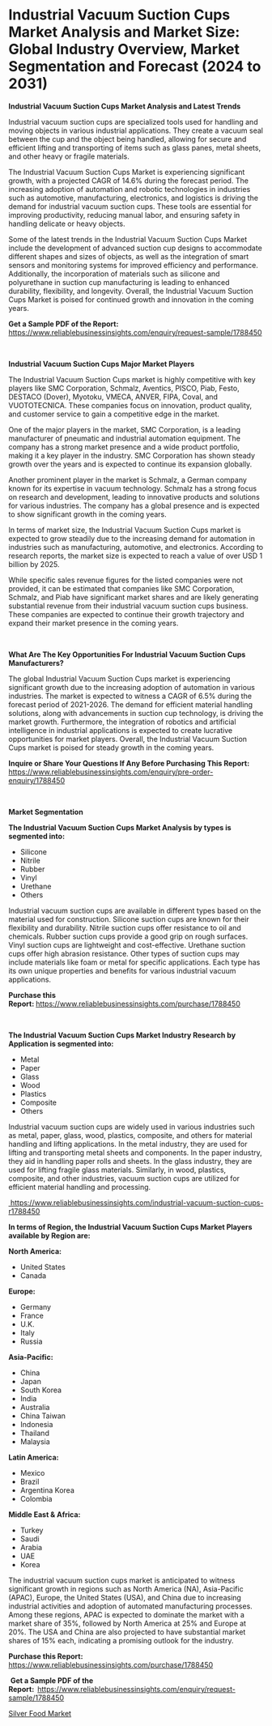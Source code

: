 <p><h1>Industrial Vacuum Suction Cups Market Analysis and Market Size: Global Industry Overview, Market Segmentation and Forecast (2024 to 2031)</h1></p><p><strong>Industrial Vacuum Suction Cups Market Analysis and Latest Trends</strong></p>
<p><p>Industrial vacuum suction cups are specialized tools used for handling and moving objects in various industrial applications. They create a vacuum seal between the cup and the object being handled, allowing for secure and efficient lifting and transporting of items such as glass panes, metal sheets, and other heavy or fragile materials.</p><p>The Industrial Vacuum Suction Cups Market is experiencing significant growth, with a projected CAGR of 14.6% during the forecast period. The increasing adoption of automation and robotic technologies in industries such as automotive, manufacturing, electronics, and logistics is driving the demand for industrial vacuum suction cups. These tools are essential for improving productivity, reducing manual labor, and ensuring safety in handling delicate or heavy objects.</p><p>Some of the latest trends in the Industrial Vacuum Suction Cups Market include the development of advanced suction cup designs to accommodate different shapes and sizes of objects, as well as the integration of smart sensors and monitoring systems for improved efficiency and performance. Additionally, the incorporation of materials such as silicone and polyurethane in suction cup manufacturing is leading to enhanced durability, flexibility, and longevity. Overall, the Industrial Vacuum Suction Cups Market is poised for continued growth and innovation in the coming years.</p></p>
<p><strong>Get a Sample PDF of the Report:&nbsp;</strong> <a href="https://www.reliablebusinessinsights.com/enquiry/request-sample/1788450">https://www.reliablebusinessinsights.com/enquiry/request-sample/1788450</a></p>
<p>&nbsp;</p>
<p><strong>Industrial Vacuum Suction Cups Major Market Players</strong></p>
<p><p>The Industrial Vacuum Suction Cups market is highly competitive with key players like SMC Corporation, Schmalz, Aventics, PISCO, Piab, Festo, DESTACO (Dover), Myotoku, VMECA, ANVER, FIPA, Coval, and VUOTOTECNICA. These companies focus on innovation, product quality, and customer service to gain a competitive edge in the market.</p><p>One of the major players in the market, SMC Corporation, is a leading manufacturer of pneumatic and industrial automation equipment. The company has a strong market presence and a wide product portfolio, making it a key player in the industry. SMC Corporation has shown steady growth over the years and is expected to continue its expansion globally.</p><p>Another prominent player in the market is Schmalz, a German company known for its expertise in vacuum technology. Schmalz has a strong focus on research and development, leading to innovative products and solutions for various industries. The company has a global presence and is expected to show significant growth in the coming years.</p><p>In terms of market size, the Industrial Vacuum Suction Cups market is expected to grow steadily due to the increasing demand for automation in industries such as manufacturing, automotive, and electronics. According to research reports, the market size is expected to reach a value of over USD 1 billion by 2025.</p><p>While specific sales revenue figures for the listed companies were not provided, it can be estimated that companies like SMC Corporation, Schmalz, and Piab have significant market shares and are likely generating substantial revenue from their industrial vacuum suction cups business. These companies are expected to continue their growth trajectory and expand their market presence in the coming years.</p></p>
<p>&nbsp;</p>
<p><strong>What Are The Key Opportunities For Industrial Vacuum Suction Cups Manufacturers?</strong></p>
<p><p>The global Industrial Vacuum Suction Cups market is experiencing significant growth due to the increasing adoption of automation in various industries. The market is expected to witness a CAGR of 6.5% during the forecast period of 2021-2026. The demand for efficient material handling solutions, along with advancements in suction cup technology, is driving the market growth. Furthermore, the integration of robotics and artificial intelligence in industrial applications is expected to create lucrative opportunities for market players. Overall, the Industrial Vacuum Suction Cups market is poised for steady growth in the coming years.</p></p>
<p><strong>Inquire or Share Your Questions If Any Before Purchasing This Report:</strong> <a href="https://www.reliablebusinessinsights.com/enquiry/pre-order-enquiry/1788450">https://www.reliablebusinessinsights.com/enquiry/pre-order-enquiry/1788450</a></p>
<p>&nbsp;</p>
<p><strong>Market Segmentation</strong></p>
<p><strong>The Industrial Vacuum Suction Cups Market Analysis by types is segmented into:</strong></p>
<p><ul><li>Silicone</li><li>Nitrile</li><li>Rubber</li><li>Vinyl</li><li>Urethane</li><li>Others</li></ul></p>
<p><p>Industrial vacuum suction cups are available in different types based on the material used for construction. Silicone suction cups are known for their flexibility and durability. Nitrile suction cups offer resistance to oil and chemicals. Rubber suction cups provide a good grip on rough surfaces. Vinyl suction cups are lightweight and cost-effective. Urethane suction cups offer high abrasion resistance. Other types of suction cups may include materials like foam or metal for specific applications. Each type has its own unique properties and benefits for various industrial vacuum applications.</p></p>
<p><strong>Purchase this Report:&nbsp;</strong><a href="https://www.reliablebusinessinsights.com/purchase/1788450">https://www.reliablebusinessinsights.com/purchase/1788450</a></p>
<p>&nbsp;</p>
<p><strong>The Industrial Vacuum Suction Cups Market Industry Research by Application is segmented into:</strong></p>
<p><ul><li>Metal</li><li>Paper</li><li>Glass</li><li>Wood</li><li>Plastics</li><li>Composite</li><li>Others</li></ul></p>
<p><p>Industrial vacuum suction cups are widely used in various industries such as metal, paper, glass, wood, plastics, composite, and others for material handling and lifting applications. In the metal industry, they are used for lifting and transporting metal sheets and components. In the paper industry, they aid in handling paper rolls and sheets. In the glass industry, they are used for lifting fragile glass materials. Similarly, in wood, plastics, composite, and other industries, vacuum suction cups are utilized for efficient material handling and processing.</p></p>
<p><a href="https://www.reliablebusinessinsights.com/industrial-vacuum-suction-cups-r1788450">&nbsp;https://www.reliablebusinessinsights.com/industrial-vacuum-suction-cups-r1788450</a></p>
<p><strong>In terms of Region, the Industrial Vacuum Suction Cups Market Players available by Region are:</strong></p>
<p>
    <p> <strong> North America: </strong>
        <ul>
            <li>United States</li>
            <li>Canada</li>
        </ul>
        </p> 
    <p> <strong> Europe: </strong>
        <ul>
            <li>Germany</li>
            <li>France</li>
            <li>U.K.</li>
            <li>Italy</li>
            <li>Russia</li>
        </ul>
        </p> 
    <p> <strong> Asia-Pacific: </strong>
        <ul>
            <li>China</li>
            <li>Japan</li>
            <li>South Korea</li>
            <li>India</li>
            <li>Australia</li>
            <li>China Taiwan</li>
            <li>Indonesia</li>
            <li>Thailand</li>
            <li>Malaysia</li>
        </ul>
        </p> 
    <p> <strong> Latin America: </strong>
        <ul>
            <li>Mexico</li>
            <li>Brazil</li>
            <li>Argentina Korea</li>
            <li>Colombia</li>
        </ul>
        </p> 
    <p> <strong> Middle East & Africa: </strong>
        <ul>
            <li>Turkey</li>
            <li>Saudi</li>
            <li>Arabia</li>
            <li>UAE</li>
            <li>Korea</li>
        </ul>
    </p>
    </p>
<p><p>The industrial vacuum suction cups market is anticipated to witness significant growth in regions such as North America (NA), Asia-Pacific (APAC), Europe, the United States (USA), and China due to increasing industrial activities and adoption of automated manufacturing processes. Among these regions, APAC is expected to dominate the market with a market share of 35%, followed by North America at 25% and Europe at 20%. The USA and China are also projected to have substantial market shares of 15% each, indicating a promising outlook for the industry.</p></p>
<p><strong>Purchase this Report: </strong><a href="https://www.reliablebusinessinsights.com/purchase/1788450">https://www.reliablebusinessinsights.com/purchase/1788450</a></p>
<p>&nbsp;<strong>Get a Sample PDF of the Report:&nbsp;&nbsp;</strong><a href="https://www.reliablebusinessinsights.com/enquiry/request-sample/1788450">https://www.reliablebusinessinsights.com/enquiry/request-sample/1788450</a></p>
<p><strong></strong></p>
<p><p><a href="https://github.com/DaveBlock08/Market-Research-Report-List-1/blob/main/silver-food-market.md">Silver Food Market</a></p></p>